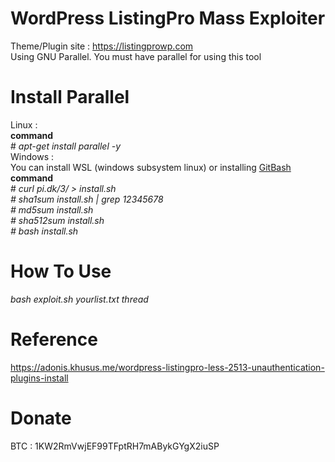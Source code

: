 # WordPress ListingPro Mass Exploiter
Theme/Plugin site : https://listingprowp.com<br>
Using GNU Parallel. You must have parallel for using this tool
# Install Parallel
Linux : <br>
<b>command</b> <br># <i>apt-get install parallel -y</i><br>
Windows : <br>
You can install WSL (windows subsystem linux) or installing <a href="https://git-scm.com/download/win">GitBash</a><br>
<b>command</b> <br># <i>curl pi.dk/3/ > install.sh <br># sha1sum install.sh | grep 12345678 <br># md5sum install.sh <br># sha512sum install.sh <br># bash install.sh</i><br>
# How To Use
<i>bash exploit.sh yourlist.txt thread</i>
# Reference
https://adonis.khusus.me/wordpress-listingpro-less-2513-unauthentication-plugins-install
# Donate
BTC : 1KW2RmVwjEF99TFptRH7mABykGYgX2iuSP
